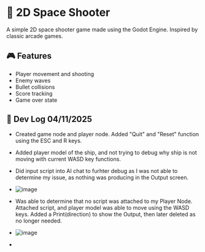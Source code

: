 # 🚀 2D Space Shooter

A simple 2D space shooter game made using the Godot Engine. Inspired by classic arcade games.

## 🎮 Features
- Player movement and shooting
- Enemy waves
- Bullet collisions
- Score tracking
- Game over state

## 📅 Dev Log 04/11/2025
- Created game node and player node. Added "Quit" and "Reset" function using the ESC and R keys.
- Added player model of the ship, and not trying to debug why ship is not moving with current WASD key functions.
- Did input script into AI chat to furhter debug as I was not able to determine my issue, as nothing was producing in the Output screen.
- ![image](https://github.com/user-attachments/assets/fba91dbb-38f6-4e78-a329-08d61dd807d3)

- Was able to determine that no script was attached to my Player Node. Attached script, and player model was able to move using the WASD keys. Added a Print(direction) to show the Output, then later deleted as no longer needed.
- ![image](https://github.com/user-attachments/assets/e50df6b7-5381-4588-94d6-fcb22dc47140)
- 
